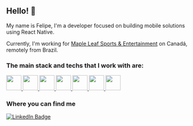 ## Hello! 👋

<!--
**fansilva1991/fansilva1991** is a ✨ _special_ ✨ repository because its `README.md` (this file) appears on your GitHub profile.

Here are some ideas to get you started:

- 🔭 I’m currently working on ...
- 🌱 I’m currently learning ...
- 👯 I’m looking to collaborate on ...
- 🤔 I’m looking for help with ...
- 💬 Ask me about ...
- 📫 How to reach me: ...
- 😄 Pronouns: ...
- ⚡ Fun fact: ...
-->

My name is Felipe, I'm a developer focused on building mobile solutions using React Native.

Currently, I'm working for [Maple Leaf Sports & Entertainment](https://www.mlse.com/) on Canadá, remotely from Brazil.

### The main stack and techs that I work with are:

<p float="left">
  <a href="https://reactjs.org/">
    <img src="https://devstickers.com/assets/img/pro/z392.png" width="40">
  </a>
  <a href="https://redux.js.org/">
    <img src="https://devstickers.com/assets/img/pro/og1w.png" width="40">
  </a>
  <a href="https://graphql.org/">
    <img src="https://devstickers.com/assets/img/pro/btip.png" width="40">
  </a>
  <a href="https://www.android.com/">
    <img src="https://devstickers.com/assets/img/pro/zl8i.png" width="40">
  </a>
  <a href="https://en.wikipedia.org/wiki/JavaScript">
    <img src="https://devstickers.com/assets/img/pro/i4eg.png" width="40">
  </a>
  <a href="https://www.typescriptlang.org/">
    <img src="https://devstickers.com/assets/img/pro/tzgi.png" width="40">
  </a>
  
  <a href="https://code.visualstudio.com/">
    <img src="https://devstickers.com/assets/img/pro/saxu.png" width="40">
  </a>
</p>

### Where you can find me

<p float="left">
  <a href="https://www.linkedin.com/in/fansilva1991/">
      <img src="https://img.shields.io/badge/-@fansilva1991-0077B5?style=flat-      square&amp;labelColor=0077B5&amp;logo=LinkedIn&amp;link=https://www.linkedin.com/in/fansilva1991/" alt="LinkedIn Badge">
  </a>
</p>

